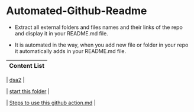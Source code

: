# Automated-Github-Readme
 
* Extract all external folders and files names and their links of the repo and display it 
in your README.md file. 

* It is automated in the way, when you add new file 
or folder in your repo it automatically adds in your README.md file. 


| Content List | 
| --------------- | 
<!-- Projects start -->
| [dsa2](dsa2) |

| [start this folder](start%20this%20folder) |

| [Steps to use this github action.md](Steps%20to%20use%20this%20github%20action.md) |
<!-- Projects end -->


